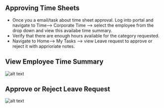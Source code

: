 Approving Time Sheets
-----

- Once you a email/task about time sheet approval. Log into portal and navigate to Time--> Corporate Time --> select the employee from the drop down and view this availabe time summary.
- Verify that there are enough hours available for the category requested.
- Navigate to Home--> My Tasks --> view Leave request to approve or reject it with apprioriate notes.


View Employee Time Summary
----
![alt text](../../images/timesheets/corp-emp-time-summary.png "Time")

Approve or Reject Leave Request
----
![alt text](../../images/timesheets/leave-request-approval-task.png "Time")

